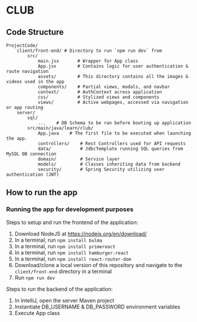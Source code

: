 # CLUB

## Code Structure

```
ProjectCode/
    client/front-end/ # Directory to run `npm run dev` from
        src/
            main.jsx       # Wrapper for App class
            App.jsx        # Contains logic for user authentication & route navigation
            assets/        # This directory contains all the images & videos used in the app
            components/    # Partial views, modals, and navbar        
            context/       # AuthContext across application
            css/           # Stylized views and components
            views/         # Active webpages, accessed via navigation or app routing 
    server/
        sql/
            ...    # DB Schema to be ran before booting up application
        src/main/java/learn/club/
            App.java    # The first file to be executed when launching the app.
            controllers/    # Rest Controllers used for API requests
            data/           # JdbcTemplate running SQL queries from MySQL DB connection
            domain/         # Service layer
            models/         # Classes inheriting data from backend
            security/       # Spring Security utilizing user authentication (JWT)
```

## How to run the app

### Running the app for development purposes

Steps to setup and run the frontend of the application:
1. Download NodeJS at https://nodejs.org/en/download/
2. In a terminal, run `npm install bulma`
3. In a terminal, run `npm install primereact`
4. In a terminal, run `npm install hamburger-react`
5. In a terminal, run `npm install react-router-dom`
6. Download/clone a local version of this repository and navigate to the `client/front-end` directory in a terminal
7. Run `npm run dev`

Steps to run the backend of the application:
1. In IntelliJ, open the server Maven project
2. Instantiate DB_USERNAME & DB_PASSWORD environment variables
3. Execute App class
